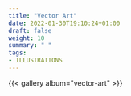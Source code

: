 ```yaml
---
title: "Vector Art"
date: 2022-01-30T19:10:24+01:00
draft: false
weight: 10 
summary: " "
tags:
- ILLUSTRATIONS
---
```

{{< gallery album="vector-art" >}}
